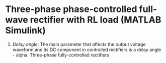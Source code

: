 # Three-phase phase-controlled full-wave rectifier with RL load (MATLAB Simulink)
1) *Delay angle*: The main parameter that affects the output
voltage waveform and its DC component in controlled rectifiers
is a delay angle - alpha. Three-phase fully-controlled rectifiers
